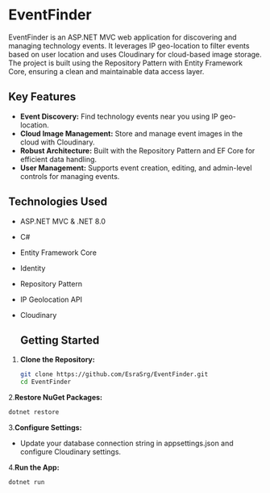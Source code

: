 # EventFinder

EventFinder is an ASP.NET MVC web application for discovering and managing technology events. It leverages IP geo-location to filter events based on user location and uses Cloudinary for cloud-based image storage. The project is built using the Repository Pattern with Entity Framework Core, ensuring a clean and maintainable data access layer.

## Key Features

- **Event Discovery:** Find technology events near you using IP geo-location.
- **Cloud Image Management:** Store and manage event images in the cloud with Cloudinary.
- **Robust Architecture:** Built with the Repository Pattern and EF Core for efficient data handling.
- **User Management:** Supports event creation, editing, and admin-level controls for managing events.

## Technologies Used

- ASP.NET MVC & .NET 8.0
- C#
- Entity Framework Core
- Identity
- Repository Pattern
- IP Geolocation API
- Cloudinary

  ## Getting Started

1. **Clone the Repository:**

   ```bash
   git clone https://github.com/EsraSrg/EventFinder.git
   cd EventFinder
2.**Restore NuGet Packages:**

   ```bash
   dotnet restore
   ````
3.**Configure Settings:**

- Update your database connection string in appsettings.json and configure Cloudinary settings.

 4.**Run the App:**
 ```bash
dotnet run
```

